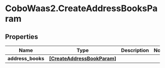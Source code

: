 # CoboWaas2.CreateAddressBooksParam

## Properties

Name | Type | Description | Notes
------------ | ------------- | ------------- | -------------
**address_books** | [**[CreateAddressBookParam]**](CreateAddressBookParam.md) |  | 


